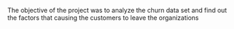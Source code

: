 The objective of the project was to analyze the churn data set and find out the factors that causing the customers to leave the organizations
